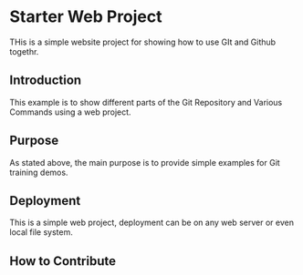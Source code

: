 # Starter Web Project

THis is a simple website project for showing how to use GIt and Github togethr. 

## Introduction

This example is to show different parts of the Git Repository and Various Commands using a web project. 
## Purpose

As stated above, the main purpose is to provide simple examples for Git training demos. 

## Deployment 

 This is a simple web project, deployment can be on any web server or even local file system. 
 

## How to Contribute 